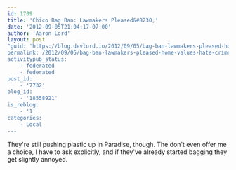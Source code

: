 ```yaml
---
id: 1709
title: 'Chico Bag Ban: Lawmakers Pleased&#8230;'
date: '2012-09-05T21:04:17-07:00'
author: 'Aaron Lord'
layout: post
"guid: 'https://blog.devlord.io/2012/09/05/bag-ban-lawmakers-pleased-home-values-hate-crimes-decrease-virtual-textbooks-multilingual-ballots/'
permalink: /2012/09/05/bag-ban-lawmakers-pleased-home-values-hate-crimes-decrease-virtual-textbooks-multilingual-ballots/
activitypub_status:
    - federated
    - federated
post_id:
    - '7732'
blog_id:
    - '18558921'
is_reblog:
    - '1'
categories:
    - Local
---
```


They're still pushing plastic up in Paradise, though. The don't even offer me a choice, I have to ask explicitly, and if they've already started bagging they get slightly annoyed.